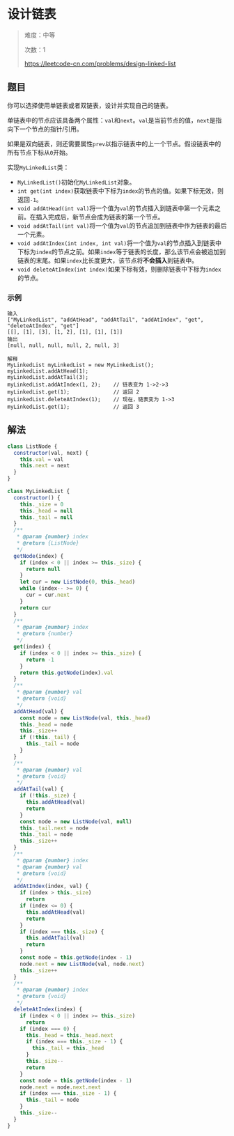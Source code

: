 # 设计链表

> 难度：中等
>
> 次数：1
>
> https://leetcode-cn.com/problems/design-linked-list

## 题目

你可以选择使用单链表或者双链表，设计并实现自己的链表。

单链表中的节点应该具备两个属性：`val`和`next`。`val`是当前节点的值，`next`是指向下一个节点的指针/引用。

如果是双向链表，则还需要属性`prev`以指示链表中的上一个节点。假设链表中的所有节点下标从`0`开始。

实现`MyLinkedList`类：

- `MyLinkedList()`初始化`MyLinkedList`对象。
- `int get(int index)`获取链表中下标为`index`的节点的值。如果下标无效，则返回`-1`。
- `void addAtHead(int val)`将一个值为`val`的节点插入到链表中第一个元素之前。在插入完成后，新节点会成为链表的第一个节点。
- `void addAtTail(int val)`将一个值为`val`的节点追加到链表中作为链表的最后一个元素。
- `void addAtIndex(int index, int val)`将一个值为`val`的节点插入到链表中下标为`index`的节点之前。如果`index`等于链表的长度，那么该节点会被追加到链表的末尾。如果`index`比长度更大，该节点将**不会插入**到链表中。
- `void deleteAtIndex(int index)`如果下标有效，则删除链表中下标为`index`的节点。

### 示例

```
输入
["MyLinkedList", "addAtHead", "addAtTail", "addAtIndex", "get", "deleteAtIndex", "get"]
[[], [1], [3], [1, 2], [1], [1], [1]]
输出
[null, null, null, null, 2, null, 3]

解释
MyLinkedList myLinkedList = new MyLinkedList();
myLinkedList.addAtHead(1);
myLinkedList.addAtTail(3);
myLinkedList.addAtIndex(1, 2);    // 链表变为 1->2->3
myLinkedList.get(1);              // 返回 2
myLinkedList.deleteAtIndex(1);    // 现在，链表变为 1->3
myLinkedList.get(1);              // 返回 3
```

## 解法

```javascript
class ListNode {
  constructor(val, next) {
    this.val = val
    this.next = next
  }
}

class MyLinkedList {
  constructor() {
    this._size = 0
    this._head = null
    this._tail = null
  }
  /**
   * @param {number} index
   * @return {ListNode}
   */
  getNode(index) {
    if (index < 0 || index >= this._size) {
      return null
    }
    let cur = new ListNode(0, this._head)
    while (index-- >= 0) {
      cur = cur.next
    }
    return cur
  }
  /**
   * @param {number} index
   * @return {number}
   */
  get(index) {
    if (index < 0 || index >= this._size) {
      return -1
    }
    return this.getNode(index).val
  }
  /**
   * @param {number} val
   * @return {void}
   */
  addAtHead(val) {
    const node = new ListNode(val, this._head)
    this._head = node
    this._size++
    if (!this._tail) {
      this._tail = node
    }
  }
  /**
   * @param {number} val
   * @return {void}
   */
  addAtTail(val) {
    if (!this._size) {
      this.addAtHead(val)
      return
    }
    const node = new ListNode(val, null)
    this._tail.next = node
    this._tail = node
    this._size++
  }
  /**
   * @param {number} index
   * @param {number} val
   * @return {void}
   */
  addAtIndex(index, val) {
    if (index > this._size)
      return
    if (index <= 0) {
      this.addAtHead(val)
      return
    }
    if (index === this._size) {
      this.addAtTail(val)
      return
    }
    const node = this.getNode(index - 1)
    node.next = new ListNode(val, node.next)
    this._size++
  }
  /**
   * @param {number} index
   * @return {void}
   */
  deleteAtIndex(index) {
    if (index < 0 || index >= this._size)
      return
    if (index === 0) {
      this._head = this._head.next
      if (index === this._size - 1) {
        this._tail = this._head
      }
      this._size--
      return
    }
    const node = this.getNode(index - 1)
    node.next = node.next.next
    if (index === this._size - 1) {
      this._tail = node
    }
    this._size--
  }
}
```
